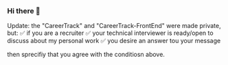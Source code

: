 ### Hi there 👋

Update: the "CareerTrack" and "CareerTrack-FrontEnd" were made private, but:
✅ if you are a recruiter
✅ your technical interviewer is ready/open to discuss about my personal work
✅ you desire an answer tou your message

then sprecifiy that you agree with the conditiosn above.

<!--
**LiviuSosu/LiviuSosu** is a ✨ _special_ ✨ repository because its `README.md` (this file) appears on your GitHub profile.

Here are some ideas to get you started:

- 🔭 I’m currently working on ...
- 🌱 I’m currently learning ...
- 👯 I’m looking to collaborate on ...
- 🤔 I’m looking for help with ...
- 💬 Ask me about ...
- 📫 How to reach me: ...
- 😄 Pronouns: ...
- ⚡ Fun fact: ...
-->
